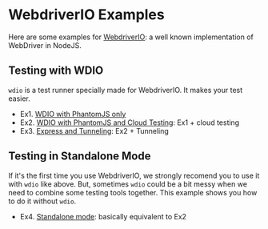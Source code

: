 # WebdriverIO Examples

Here are some examples for [WebdriverIO](http://webdriver.io/): a well known implementation of WebDriver in NodeJS.

## Testing with WDIO

`wdio` is a test runner specially made for WebdriverIO. It makes your test easier.

- Ex1. [WDIO with PhantomJS only](wdio-phantomjs-only)
- Ex2. [WDIO with PhantomJS and Cloud Testing](wdio-wo-local-selenium): Ex1 + cloud testing
- Ex3. [Express and Tunneling](express-and-tunneling): Ex2 + Tunneling

## Testing in Standalone Mode

If it's the first time you use WebdriverIO, we strongly recomend you to use it with `wdio` like above. But, sometimes `wdio` could be a bit messy when we need to combine some testing tools together. This example shows you how to do it without `wdio`.

- Ex4. [Standalone mode](standalone-mode): basically equivalent to Ex2
